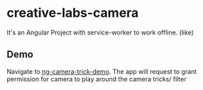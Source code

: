 # creative-labs-camera

It's an Angular Project with service-worker to work offline. (like)

## Demo

Navigate to [ng-camera-trick-demo](https://jpremkumar.github.io/ng-camera-trick-pwa/). The app will request to grant permission for camera to play around the camera tricks/ filter

